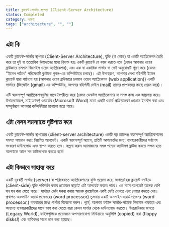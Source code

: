 ```yaml
---
title: ক্লায়েন্ট-সার্ভার স্থাপত্য (Client-Server Architecture)
status: Completed
category: ধারণা
tags: ["architecture", "", ""]
---
```


## এটা কি

একটি ক্লায়েন্ট-সার্ভার স্থাপত্য (Client-Server Architecture), যুক্তি (বা কোড) যা একটি অ্যাপ্লিকেশন তৈরি করে তা দুই বা ততোধিক উপাদানের মধ্যে বিভক্ত হয়ঃ 
একটি ক্লায়েন্ট যে কাজ করতে বলে 
(যেমন আপনার ওয়েব ব্রাউজারে চলমান জিমেইল ওয়েব অ্যাপ্লিকেশন), 
এবং এক বা একাধিক সার্ভার যা সেই অনুরোধটি পূরণ করে 
(যেমন "ইমেল পাঠান" পরিষেবাটি ক্লাউডে গুগল-এর কম্পিউটারে চলছে)। 
এই উদাহরণে, আপনার লেখা বহির্গামী ইমেল ক্লায়েন্ট দ্বারা পাঠানো হয় (আপনার ওয়েব ব্রাউজারে চলমান ওয়েব অ্যাপ্লিকেশন (web application)) 
একটি সার্ভারে (জিমেইল (gmail) এর কম্পিউটার, আপনার বহির্গামী মেইল (mail) তাদের প্রাপকদের কাছে প্রেরন করে)।

এটি স্বয়ংসম্পূর্ণ অ্যাপ্লিকেশনগুলির সাথে বৈপরীত্য করে (যেমন ডেস্কটপ অ্যাপ্লিকেশন) যা সমস্ত কাজ এক জায়গায় করে। 
উদাহরণস্বরূপ, মাইক্রোসফ্ট ওয়ার্ডের (Microsoft Word) মতো একটি ওয়ার্ড প্রক্রিয়াকরণ প্রোগ্রাম ইনস্টল করা এবং সম্পূর্ণরূপে আপনার কম্পিউটারে চালানো হতে পারে।

## এটা যেসব সমস্যাতে দৃষ্টিপাত করে

একটি ক্লায়েন্ট-সার্ভার স্থাপত্যের (client-server architecture) একটি বড় চ্যালেঞ্জ স্বয়ংসম্পূর্ণ অ্যাপ্লিকেশনের সমস্যা সমাধান করা: নিয়মিত আপডেট। 
একটি স্বয়ংসম্পূর্ণ অ্যাপে, প্রতিটি আপডেটের জন্য, ব্যবহারকারীদের সর্বশেষ সংস্করণ ডাউনলোড এবং স্থাপন করতে হবে। 
কল্পনা করুন অ্যামাজনের সমস্ত পন্যের ক্যাটালগ  ব্রাউজ করতে সক্ষম হতে আপণাকে আগে সব ডাউনলোড করতে হবে!

## এটা কিভাবে সাহায্য করে

একটি দূরবর্তী সার্ভার (server) বা পরিষেবাতে অ্যাপ্লিকেশনের যুক্তি প্রয়োগ করে, 
অপারেটররা ক্লায়েন্ট-সাইডে (client-side) যুক্তি পরিবর্তন করার প্রয়োজন ছাড়াই এটি আপডেট করতে পারে। 
এর মানে আপডেট অনেক বেশি ঘন ঘন করা যেতে পারে। 
সার্ভারে ডেটা সঞ্চয় করায় অনেক ক্লায়েন্টকে একই ডেটা দেখতে এবং শেয়ার করতে দেয়। 
প্রথাগত অফলাইন ওয়ার্ড প্রসেসরের (word processor) তুলনায় একটি অনলাইন ওয়ার্ড প্রসেসর (word processor,) ব্যবহারের মধ্যে পার্থক্য বিবেচনা করুন। 
পূর্বে, আপনার ফাইল সার্ভার-সাইডে বিদ্যমান থাকতো এবং 
অন্যান্য ব্যবহারকারীদের সাথে ভাগ করা যেতো যারা কেবল সার্ভার থেকে ডাউনলোড করতো। 
উত্তরাধিকার জগতে (Legacy World), ফাইলগুলিকে প্রয়োজনে অপসারণযোগ্য মিডিয়াতে অনুলিপি (copied) করা (floppy disks!) এবং ব্যক্তিদের সাথে ভাগ করা হয়েছে।
